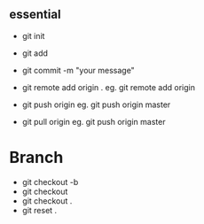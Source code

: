 ## essential
* git init
* git add <filename><foldername>
* git commit -m "your message"


* git remote add origin <url>. eg. git remote add origin 
* git push origin <branchName> eg. git push origin master
* git pull origin <branchName> eg. git push origin master


# Branch

* git checkout -b <branchName>
* git checkout <branchName>
* git checkout .
* git reset .









